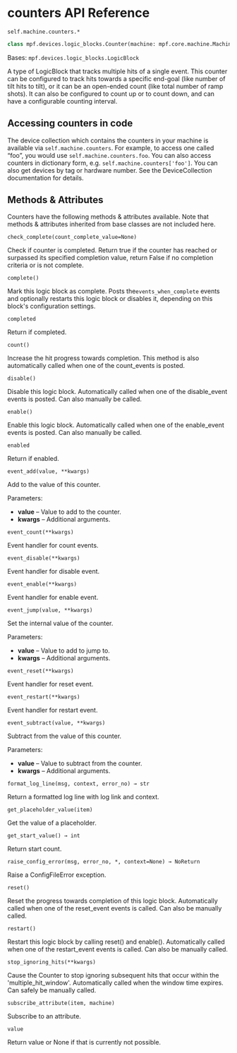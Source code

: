 # counters API Reference

`self.machine.counters.*`

``` python
class mpf.devices.logic_blocks.Counter(machine: mpf.core.machine.MachineController, name: str)
```

Bases: `mpf.devices.logic_blocks.LogicBlock`

A type of LogicBlock that tracks multiple hits of a single event. This counter can be configured to track hits towards a specific end-goal (like number of tilt hits to tilt), or it can be an open-ended count (like total number of ramp shots). It can also be configured to count up or to count down, and can have a configurable counting interval.

## Accessing counters in code

The device collection which contains the counters in your machine is available via `self.machine.counters`. For example, to access one called “foo”, you would use `self.machine.counters.foo`. You can also access counters in dictionary form, e.g. `self.machine.counters['foo']`. You can also get devices by tag or hardware number. See the DeviceCollection documentation for details.

## Methods & Attributes

Counters have the following methods & attributes available. Note that methods & attributes inherited from base classes are not included here.

`check_complete(count_complete_value=None)`

Check if counter is completed. Return true if the counter has reached or surpassed its specified completion value, return False if no completion criteria or is not complete.

`complete()`

Mark this logic block as complete. Posts the`events_when_complete` events and optionally restarts this logic block or disables it, depending on this block's configuration settings.

`completed`

Return if completed.

`count()`

Increase the hit progress towards completion. This method is also automatically called when one of the count_events is posted.

`disable()`

Disable this logic block. Automatically called when one of the disable_event events is posted. Can also manually be called.

`enable()`

Enable this logic block. Automatically called when one of the enable_event events is posted. Can also manually be called.

`enabled`

Return if enabled.

`event_add(value, **kwargs)`

Add to the value of this counter.

Parameters:

* **value** – Value to add to the counter.
* **kwargs** – Additional arguments.

`event_count(**kwargs)`

Event handler for count events.

`event_disable(**kwargs)`

Event handler for disable event.

`event_enable(**kwargs)`

Event handler for enable event.

`event_jump(value, **kwargs)`

Set the internal value of the counter.

Parameters:

* **value** – Value to add to jump to.
* **kwargs** – Additional arguments.

`event_reset(**kwargs)`

Event handler for reset event.

`event_restart(**kwargs)`

Event handler for restart event.

`event_subtract(value, **kwargs)`

Subtract from the value of this counter.

Parameters:

* **value** – Value to subtract from the counter.
* **kwargs** – Additional arguments.

`format_log_line(msg, context, error_no) → str`

Return a formatted log line with log link and context.

`get_placeholder_value(item)`

Get the value of a placeholder.

`get_start_value() → int`

Return start count.

`raise_config_error(msg, error_no, *, context=None) → NoReturn`

Raise a ConfigFileError exception.

`reset()`

Reset the progress towards completion of this logic block. Automatically called when one of the reset_event events is called. Can also be manually called.

`restart()`

Restart this logic block by calling reset() and enable(). Automatically called when one of the restart_event events is called. Can also be manually called.

`stop_ignoring_hits(**kwargs)`

Cause the Counter to stop ignoring subsequent hits that occur within the 'multiple_hit_window'. Automatically called when the window time expires. Can safely be manually called.

`subscribe_attribute(item, machine)`

Subscribe to an attribute.

`value`

Return value or None if that is currently not possible.
